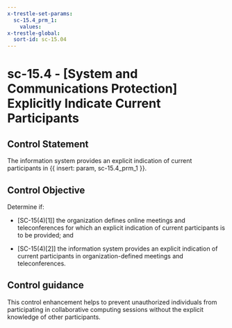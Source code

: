```yaml
---
x-trestle-set-params:
  sc-15.4_prm_1:
    values:
x-trestle-global:
  sort-id: sc-15.04
---
```


# sc-15.4 - \[System and Communications Protection\] Explicitly Indicate Current Participants

## Control Statement

The information system provides an explicit indication of current participants in {{ insert: param, sc-15.4_prm_1 }}.

## Control Objective

Determine if:

- \[SC-15(4)[1]\] the organization defines online meetings and teleconferences for which an explicit indication of current participants is to be provided; and

- \[SC-15(4)[2]\] the information system provides an explicit indication of current participants in organization-defined meetings and teleconferences.

## Control guidance

This control enhancement helps to prevent unauthorized individuals from participating in collaborative computing sessions without the explicit knowledge of other participants.

